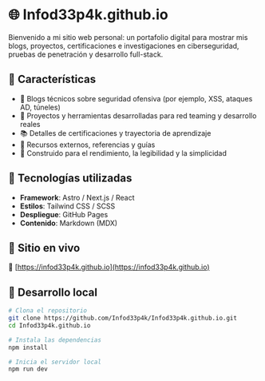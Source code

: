 # 🌐 Infod33p4k.github.io

Bienvenido a mi sitio web personal: un portafolio digital para mostrar mis blogs, proyectos, certificaciones e investigaciones en ciberseguridad, pruebas de penetración y desarrollo full-stack.

## 📌 Características

- 📝 Blogs técnicos sobre seguridad ofensiva (por ejemplo, XSS, ataques AD, túneles)
- 💼 Proyectos y herramientas desarrolladas para red teaming y desarrollo reales
- 📚 Detalles de certificaciones y trayectoria de aprendizaje
- 🔗 Recursos externos, referencias y guías
- 🌙 Construido para el rendimiento, la legibilidad y la simplicidad

## 🚀 Tecnologías utilizadas

- **Framework**: Astro / Next.js / React
- **Estilos**: Tailwind CSS / SCSS
- **Despliegue**: GitHub Pages
- **Contenido**: Markdown (MDX)

## 📄 Sitio en vivo

🔗 [https://infod33p4k.github.io](https://infod33p4k.github.io)

## 📁 Desarrollo local

```bash
# Clona el repositorio
git clone https://github.com/Infod33p4k/Infod33p4k.github.io.git
cd Infod33p4k.github.io

# Instala las dependencias
npm install

# Inicia el servidor local
npm run dev
